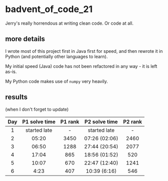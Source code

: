 # badvent_of_code_21

Jerry's really horrendous at writing clean code. Or code at all.



## more details
I wrote most of this project first in Java first for speed, and then rewrote it in Python (and potentially other languages to learn). 

My initial speed (Java) code has not been refactored in any way - it is left as-is. 

My Python code makes use of `numpy` very heavily. 

## results 
(when I don't forget to update)

| Day | P1 solve time | P1 rank | P2 solve time | P2 rank |
|:---:|:-------------:|:-------:|:-------------:|:-------:|
|  1  | started late  |    -    | started late  |    -    |
|  2  |     05:20     |  3450   | 07:26 (02:06) |  2460   |
|  3  |     06:50     |  1288   | 27:44 (20:54) |  2077   |
|  4  |     17:04     |   865   | 18:56 (01:52) |   520   |
|  5  |     10:07     |   670   | 22:47 (12:40) |  1241   |
|  6  |     4:23      |   407   | 10:39 (6:16)  |   546   |
